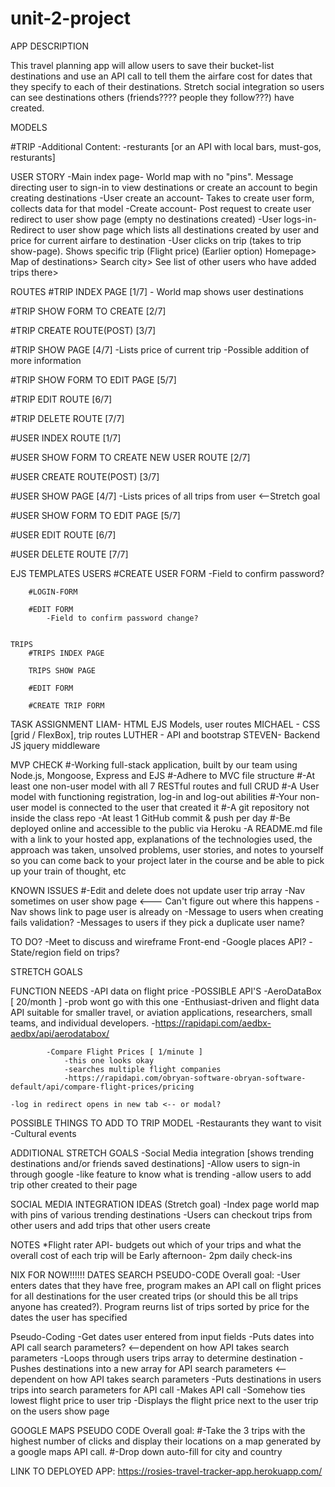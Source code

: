 # unit-2-project
APP DESCRIPTION


This travel planning app will allow users to save their bucket-list destinations and use an API call to tell them the airfare cost for dates that they specify to each of their destinations. Stretch social integration so users can see destinations others (friends???? people they follow???) have created. 


MODELS

#TRIP
    -Additional Content:
    -resturants [or an API with local bars, must-gos, resturants]


USER STORY
    -Main index page- World map with no "pins". Message directing user to sign-in to view destinations or create an account to begin creating destinations
    -User create an account- Takes to create user form, collects data for that model
    -Create account- Post request to create user redirect to user show page (empty no destinations created)
    -User logs-in- Redirect to user show page which lists all destinations created by user and price for current airfare to destination
    -User clicks on trip (takes to trip show-page). Shows specific trip (Flight price)
    (Earlier option)
    Homepage> Map of destinations> Search city> See list of other users who have added trips there>


ROUTES
#TRIP INDEX PAGE [1/7]
    - World map shows user destinations

#TRIP SHOW FORM TO CREATE [2/7]

#TRIP CREATE ROUTE(POST) [3/7]
 
#TRIP SHOW PAGE [4/7]
    -Lists price of current trip
    -Possible addition of more information

#TRIP SHOW FORM TO EDIT PAGE [5/7]

#TRIP EDIT ROUTE [6/7]

#TRIP DELETE ROUTE [7/7]

#USER INDEX ROUTE [1/7]

#USER SHOW FORM TO CREATE NEW USER ROUTE [2/7]

#USER CREATE ROUTE(POST) [3/7]

#USER SHOW PAGE [4/7]
    -Lists prices of all trips from user <--Stretch goal

#USER SHOW FORM TO EDIT PAGE [5/7]

#USER EDIT ROUTE [6/7]

#USER DELETE ROUTE [7/7]

EJS TEMPLATES
    USERS
        #CREATE USER FORM
            -Field to confirm password?
        
        #LOGIN-FORM

        #EDIT FORM
            -Field to confirm password change?
    
    
    TRIPS
        #TRIPS INDEX PAGE
        
        TRIPS SHOW PAGE
        
        #EDIT FORM

        #CREATE TRIP FORM


TASK ASSIGNMENT
LIAM- HTML EJS Models, user routes
MICHAEL - CSS [grid / FlexBox], trip routes
LUTHER - API and bootstrap
STEVEN- Backend JS jquery middleware


MVP CHECK
    #-Working full-stack application, built by our team using Node.js, Mongoose, Express and EJS
    #-Adhere to MVC file structure
    #-At least one non-user model with all 7 RESTful routes and full CRUD
    #-A User model with functioning registration, log-in and log-out abilities
    #-Your non-user model is connected to the user that created it
    #-A git repository not inside the class repo
    -At least 1 GitHub commit & push per day
    #-Be deployed online and accessible to the public via Heroku
    -A README.md file with a link to your hosted app, explanations of the technologies used, the approach was taken, unsolved problems, user stories, and notes to yourself so you can come back to your project later in the course and be able to pick up your train of thought, etc


KNOWN ISSUES
    #-Edit and delete does not update user trip array
    -Nav sometimes on user show page <--- Can't figure out where this happens
    -Nav shows link to page user is already on
    -Message to users when creating fails validation?
    -Messages to users if they pick a duplicate user name?


TO DO?
    -Meet to discuss and wireframe Front-end
    -Google places API?
    -State/region field on trips?
  
    
STRETCH GOALS

FUNCTION NEEDS
    -API data on flight price
        -POSSIBLE API'S
            -AeroDataBox [ 20/month ]
                -prob wont go with this one
                -Enthusiast-driven and flight data API suitable for smaller travel, or aviation applications, researchers, small teams, and individual developers.
                -https://rapidapi.com/aedbx-aedbx/api/aerodatabox/

            -Compare Flight Prices [ 1/minute ]
                -this one looks okay 
                -searches multiple flight companies
                -https://rapidapi.com/obryan-software-obryan-software-default/api/compare-flight-prices/pricing

    -log in redirect opens in new tab <-- or modal?


POSSIBLE THINGS TO ADD TO TRIP MODEL
    -Restaurants they want to visit
    -Cultural events


ADDITIONAL STRETCH GOALS
    -Social Media integration [shows trending destinations and/or friends saved destinations]
    -Allow users to sign-in through google
    -like feature to know what is trending
    -allow users to add trip other created to their page


SOCIAL MEDIA INTEGRATION IDEAS (Stretch goal)
    -Index page world map with pins of various trending destinations
    -Users can checkout trips from other users and add trips that other users create



NOTES
*Flight rater API- budgets out which of your trips and what the overall cost of each trip will be
Early afternoon- 2pm daily check-ins


NIX FOR NOW!!!!!!
DATES SEARCH PSEUDO-CODE
Overall goal:
    -User enters dates that they have free, program makes an API call on flight prices for all destinations for the user created trips (or should this be all trips anyone has created?). Program reurns list of trips sorted by price for the dates the user has specified

Pseudo-Coding
    -Get dates user entered from input fields
    -Puts dates into API call search parameters?  <--dependent on how API takes search parameters
    -Loops through users trips array to determine destination
    -Pushes destinations into a new array for API search parameters <--dependent on how API takes search parameters
    -Puts destinations in users trips into search parameters for API call
    -Makes API call
    -Somehow ties lowest flight price to user trip
    -Displays the flight price next to the user trip on the users show page
    

GOOGLE MAPS PSEUDO CODE
Overall goal:
    #-Take the 3 trips with the highest number of clicks and display their locations on a map generated by a google maps API call.
    #-Drop down auto-fill for city and country



LINK TO DEPLOYED APP:
https://rosies-travel-tracker-app.herokuapp.com/